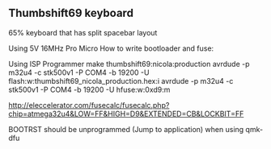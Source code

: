 ## Thumbshift69 keyboard

65% keyboard that has split spacebar layout  

Using 5V 16MHz Pro Micro
How to write bootloader and fuse:  

[//]: # "make thumbshift69:nicola:production"

[//]: # "avrdude -p m32u4 -P COM4 -c avrisp -U flash:w:thumbshift69_nicola_production.hex:i"

[//]: # "avrdude -p m32u4 -P COM4 -c avrisp -U hfuse:w:0xd9:m"

Using ISP Programmer
    make thumbshift69:nicola:production
    avrdude -p m32u4 -c stk500v1 -P COM4 -b 19200 -U flash:w:thumbshift69_nicola_production.hex:i
    avrdude -p m32u4 -c stk500v1 -P COM4 -b 19200 -U hfuse:w:0xd9:m

http://eleccelerator.com/fusecalc/fusecalc.php?chip=atmega32u4&LOW=FF&HIGH=D9&EXTENDED=CB&LOCKBIT=FF

BOOTRST should be unprogrammed (Jump to application) when using qmk-dfu
